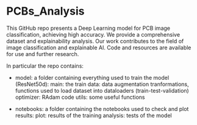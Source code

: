 # PCBs_Analysis
This GitHub repo presents a Deep Learning model for PCB image classification, achieving high accuracy. We provide a comprehensive dataset and explainability analysis. Our work contributes to the field of image classification and explainable AI. Code and resources are available for use and further research.

In particular the repo contains:
- model: a folder containing everything used to train the model (ResNet50d):
    main: the train
    data: data augmentation tranformations, functions used to load dataset into dataloaders (train-test-validation)
    optimizer: RAdam code
    utils: some useful functions

- notebooks: a folder containing the notebooks used to check and plot results:
    plot: results of the training
    analysis: tests of the model